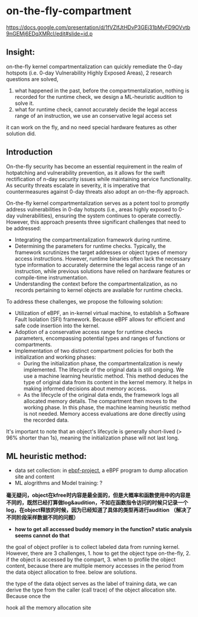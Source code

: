 # on-the-fly-compartment

https://docs.google.com/presentation/d/1fVZlfJtHDvP3GEj31bMvFD9OVvtb9nGEMj6EDqXMRcI/edit#slide=id.p

## Insight: 

on-the-fly kernel compartmentalization can quickly remediate the 0-day hotspots (i.e. 0-day Vulnerability Highly Exposed Areas), 2 research questions are solved,

1. what happened in the past, before the compartmentalization, nothing is recorded for the runtime check, we design a ML-heuristic audition to solve it.
2. what for runtime check, cannot accurately decide the legal access range of an instruction, we use an conservative legal access set

it can work on the fly, and no need special hardware features as other solution did.

## Introduction

On-the-fly security has become an essential requirement in the realm of hotpatching and vulnerability prevention, as it allows for the swift rectification of n-day security issues while maintaining service functionality. As security threats escalate in severity, it is imperative that countermeasures against 0-day threats also adopt an on-the-fly approach.

On-the-fly kernel compartmentalization serves as a potent tool to promptly address vulnerabilities in 0-day hotspots (i.e., areas highly exposed to 0-day vulnerabilities), ensuring the system continues to operate correctly. However, this approach presents three significant challenges that need to be addressed:

- Integrating the compartmentalization framework during runtime.
- Determining the parameters for runtime checks. Typically, the framework scrutinizes the target addresses or object types of memory access instructions. However, runtime binaries often lack the necessary type information to accurately determine the legal access range of an instruction, while previous solutions have relied on hardware features or compile-time instrumentation.
- Understanding the context before the compartmentalization, as no records pertaining to kernel objects are available for runtime checks.


To address these challenges, we propose the following solution:

- Utilization of eBPF, an in-kernel virtual machine, to establish a Software Fault Isolation (SFI) framework. Because eBPF allows for efficient and safe code insertion into the kernel.
- Adoption of a conservative access range for runtime checks parameters, encompassing potential types and ranges of functions or compartments.
- Implementation of two distinct compartment policies for both the initialization and working phases:
    - During the initialization phase, the compartmentalization is newly implemented. The lifecycle of the original data is still ongoing. We use a machine learning heuristic method. This method deduces the type of original data from its content in the kernel memory. It helps in making informed decisions about memory access.
    - As the lifecycle of the original data ends, the framework logs all allocated memory details. The compartment then moves to the working phase. In this phase, the machine learning heuristic method is not needed. Memory access evaluations are done directly using the recorded data.

It's important to note that an object's lifecycle is generally short-lived (> 96% shorter than 1s), meaning the initialization phase will not last long.






## ML heuristic method: 

- data set collection: in [ebpf-project](./ebpf-project/README.md), a eBPF program to dump allocation site and content
- ML alogrithms and Model training: ?


**毫无疑问，object在kfree时内容是最全面的，但是大概率和函数使用中的内容是不同的，既然已经打算做log&audition，不如在函数指令访问的时候只记录一个log，在object释放的时候，因为已经知道了具体的类型再进行audition （解决了不同阶段采样数据不同的问题）**

- **how to get all accessed buddy memory in the function? static analysis seems cannot do that**



<!-- 其中static/dynamic analyzer负责对内核代码和内核运行时binary进行静态和动态分析,该模块负责1.提炼出需要部署compartment策略的指令，2.提炼出对应指令所需的安全策略，3. 提炼出安全策略的优化提升系统性能。

ML sampler借助了analyzer提炼出的指令集合，在内核中采样ML模型需要的训练数据及标签，经过训练生成ML model。

policy generator将analyzer输出的工作阶段的安全策略和ML model产生的审计策略转化为eBPF 程序，并传递给phase0和1隔离不可信compartment


phase0 是整个系统的过渡阶段，此时compartment策略已经安装进内核，但系统中仍有生命周期未结束的原始数据，这个阶段是之前工作无法实现on-the-fly compartment的主要原因。

在这个阶段，\sys framework同时采用了两种compartment策略，首先working policy生效，检测当前使用数据是否合法，如非法则可能是载入前分配的未记录数据，此时\sys framework执行ML heuristic audition安全策略，dump出当前访问数据对象的内容，识别该访问是否合法。

phase1阶段是正常工作阶段，此时\sys载入前分配的数据生命周期结束，因此系统中使用的数据对象都已被记录，故\sys关闭ML audition安全策略，仅保留working policy -->


<!-- outline

----------------------------------------
已经有了三类指令，我们需要使用静态分析三类指令分配指定的安全检查。静态分析使用了当下较为成熟的LLVMIR静态分析

对于第二类内存访问指令，\sys需要知道当前访问的目标地址是否合法，首先compart毫无疑问能够自由访问自己的代码、数据、堆和栈
内核堆的使用类型较为复杂，而且compart和内核存在共享的heap object，我们借助分治方案进行逐一解决

内核及compart使用的object主要由buddy,slab,vmalloc三种堆分配器分配
首先，buddy分配器管理了系统所有物理内存，以页为粒度分配和释放内存，compart的私有堆没有单独的buddy alloctor，而是用BPF hash table标记分配的页的地址，在运行时进行判断。
因此\sys 需要使用静态分析确定compart使用的buddy object类型和分配地址
其次，slab分配器负责分配小于页大小的内存object，它由若干个slab cache组成，每个slab cache从buddy分配器中拿到多个页的内存，并划分为相同大小的object进行分配。
内核中通常包括单独分配一种类型object的专用slab cache，和分配相同大小类型不同的general slab cache。
Comparts的私有栈包括属于compart数据结构类型的专用slab cache，和compart其他数据对象使用的general slab cache，与原本内核的slab cache进行区分
\sys 运行时主要检查当前object所在的cache是否属于compart或是kernel与compart的共享cache。
因此\sys需要使用静态分析确定使用的slab object类型和分配地址
最后，vmalloc分配器用于分配大块的地址空间连续的内存，同样从buddy分配器获取内存，但是通过构建页表在vmalloc区域分配地址空间连续的内存。由于vmalloc由专门数据对象记录object地址和分配函数，
因此compart只需要在运行时检查分配该地址是否由compart分配即可。
因此\sys只需要使用静态分析确定compart使用的vmalloc的分配地址即可


总而言之，我们借助了typm,xxx~\cite{}的静态分析技术,分析compart使用的object类型和分配地址，值得注意的是，对于某些类型不明确的buffer object，我们将其额外赋予一个类型帮助运行时检查。
对于vmalloc，我们使用了一个dummy llvm pass找到调用函数，并在kernel runtime binary中确定地址。
对于任意一个给定的内存访问，检查的过程如listing所示，runtime分别判断访问目标地址是否属于buddy，slab，vmalloc，stack和global，对于后三者，因为静态分析可以得到确定结果，如果判断失败则说明发生了攻击行为
对于buddy和slab object，因为存在C3,即存在compartmentalization载入前分配的未被记录的object，因此需要section~\ref{}的机器学习算法进行判断 -->




<!-- 我们针对eBPF framework的不支持浮点计算、不支持过多指令的缺点，选取合适的机器学习算法，并将该模型修改为eBPF程序植入内核中 -->

the goal of object profiler is to collect labeled data from running kernel.
However, there are 3 challenges, 1. how to get the object type on-the-fly, 2. if the object is accessed by the compart, 3. when to profile the object content, because there are multiple memory accesses in the period from the data object allocation to free.
below are solutions.

the type of the data object serves as the label of training data, we can derive the type from the caller (call trace) of the object allocation site.
Because once the 

 hook all the memory allocation site














